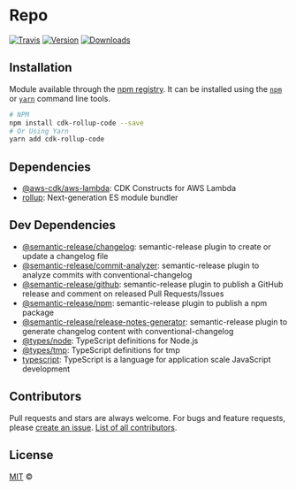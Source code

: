 # Repo

[![Travis](https://img.shields.io/travis/user/repo.svg?branch=master&style=flat-square)](https://travis-ci.org/user/repo) [![Version](https://img.shields.io/npm/v/cdk-rollup-code.svg?style=flat-square)](https://npmjs.org/package/cdk-rollup-code) [![Downloads](https://img.shields.io/npm/dt/cdk-rollup-code.svg?style=flat-square)](https://npmjs.org/package/cdk-rollup-code) 

## Installation

Module available through the [npm registry](https://www.npmjs.com/). It can be installed using the  [`npm`](https://docs.npmjs.com/getting-started/installing-npm-packages-locally) or [`yarn`](https://yarnpkg.com/en/) command line tools.

```sh
# NPM
npm install cdk-rollup-code --save
# Or Using Yarn
yarn add cdk-rollup-code
```

## Dependencies

- [@aws-cdk/aws-lambda](https://ghub.io/@aws-cdk/aws-lambda): CDK Constructs for AWS Lambda
- [rollup](https://ghub.io/rollup): Next-generation ES module bundler

## Dev Dependencies

- [@semantic-release/changelog](https://ghub.io/@semantic-release/changelog): semantic-release plugin to create or update a changelog file
- [@semantic-release/commit-analyzer](https://ghub.io/@semantic-release/commit-analyzer): semantic-release plugin to analyze commits with conventional-changelog
- [@semantic-release/github](https://ghub.io/@semantic-release/github): semantic-release plugin to publish a GitHub release and comment on released Pull Requests/Issues
- [@semantic-release/npm](https://ghub.io/@semantic-release/npm): semantic-release plugin to publish a npm package
- [@semantic-release/release-notes-generator](https://ghub.io/@semantic-release/release-notes-generator): semantic-release plugin to generate changelog content with conventional-changelog
- [@types/node](https://ghub.io/@types/node): TypeScript definitions for Node.js
- [@types/tmp](https://ghub.io/@types/tmp): TypeScript definitions for tmp
- [typescript](https://ghub.io/typescript): TypeScript is a language for application scale JavaScript development

## Contributors

Pull requests and stars are always welcome. For bugs and feature requests, please [create an issue](https://github.com/user/repo/issues). [List of all contributors](https://github.com/user/repo/graphs/contributors).

## License

[MIT](LICENSE) ©